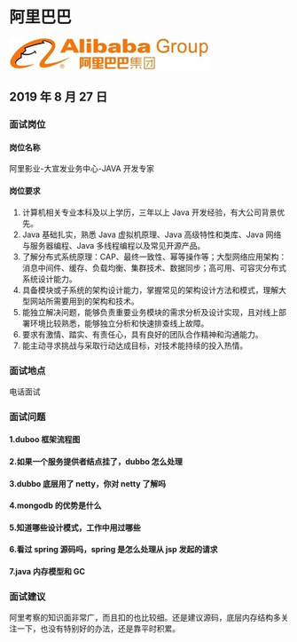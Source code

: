 # 阿里巴巴

![阿里巴巴](../.vuepress/public/alibaba.jpg)

## 2019 年 8 月 27 日

### 面试岗位

#### 岗位名称

阿里影业-大宣发业务中心-JAVA 开发专家

#### 岗位要求

1. 计算机相关专业本科及以上学历，三年以上 Java 开发经验，有大公司背景优先。
2. Java 基础扎实，熟悉 Java 虚拟机原理、Java 高级特性和类库、Java 网络与服务器编程、Java 多线程编程以及常见开源产品。
3. 了解分布式系统原理：CAP、最终一致性、幂等操作等；大型网络应用架构：消息中间件、缓存、负载均衡、集群技术、数据同步；高可用、可容灾分布式系统设计能力。
4. 具备模块或子系统的架构设计能力，掌握常见的架构设计方法和模式，理解大型网站所需要用到的架构和技术。
5. 能独立解决问题，能够负责重要业务模块的需求分析及设计实现，且对线上部署环境比较熟悉，能够独立分析和快速排查线上故障。
6. 要求有激情、踏实、有责任心，具有良好的团队合作精神和沟通能力。
7. 能主动寻求挑战与采取行动达成目标，对技术能持续的投入热情。



### 面试地点

电话面试

### 面试问题

#### 1.duboo 框架流程图

#### 2.如果一个服务提供者结点挂了，dubbo 怎么处理

#### 3.dubbo 底层用了 netty，你对 netty 了解吗

#### 4.mongodb 的优势是什么

#### 5.知道哪些设计模式，工作中用过哪些

#### 6.看过 spring 源码吗，spring 是怎么处理从 jsp 发起的请求

#### 7.java 内存模型和 GC

### 面试建议

阿里考察的知识面非常广，而且扣的也比较细。还是建议源码，底层内存结构多关注一下，也没有特别好的办法，还是靠平时积累。



<comment-comment/>
